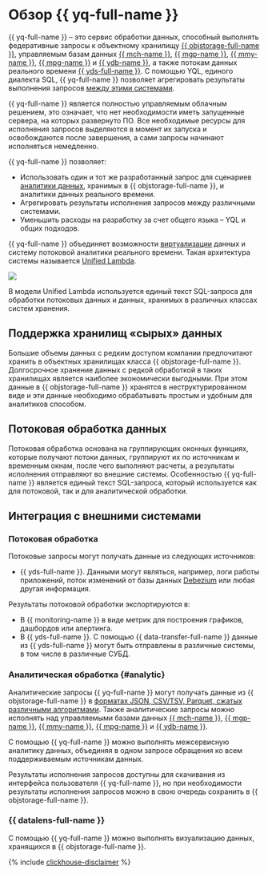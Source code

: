 # Обзор {{ yq-full-name }}

{{ yq-full-name }} – это сервис обработки данных, способный выполнять федеративные запросы к объектному хранилищу [{{ objstorage-full-name }}](../../storage/concepts/index.md), управляемым базам данных [{{ mch-name }}](https://yandex.cloud/ru/services/managed-clickhouse), [{{ mgp-name }}](https://yandex.cloud/ru/services/managed-greenplum), [{{ mmy-name }}](https://yandex.cloud/ru/services/managed-mysql), [{{ mpg-name }}](https://yandex.cloud/ru/services/managed-postgresql) и [{{ ydb-name }}](https://yandex.cloud/ru/services/ydb), а также потокам данных реального времени [{{ yds-full-name }}](../../data-streams/concepts/index.md). С помощью YQL, единого диалекта SQL, {{ yq-full-name }} позволяет агрегировать результаты выполнения запросов [между этими системами](../concepts/federated-processing.md).

{{ yq-full-name }} является полностью управляемым облачным решением, это означает, что нет необходимости иметь запущенные сервера, на которых развернуто ПО. Все необходимые ресурсы для исполнения запросов выделяются в момент их запуска и освобождаются после завершения, а сами запросы начинают исполняться немедленно.

{{ yq-full-name }} позволяет:

* Использовать один и тот же разработанный запрос для сценариев [аналитики данных](../../glossary/data-analytics.md), хранимых в {{ objstorage-full-name }}, и аналитики данных реального времени.
* Агрегировать результаты исполнения запросов между различными системами.
* Уменьшить расходы на разработку за счет общего языка – YQL и общих подходов.

{{ yq-full-name }} объединяет возможности [виртуализации](../../glossary/virtualization.md) данных и систему потоковой аналитики реального времени. Такая архитектура системы называется [Unified Lambda](../concepts/unified-processing.md).

![](../../_assets/query/unified-delta.png)

В модели Unified Lambda используется единый текст SQL-запроса для обработки потоковых данных и данных, хранимых в различных классах систем хранения.


## Поддержка хранилищ «сырых» данных

Большие объемы данных с редким доступом компании предпочитают хранить в объектных хранилищах класса {{ objstorage-full-name }}. Долгосрочное хранение данных с редкой обработкой в таких хранилищах является наиболее экономически выгодными. При этом данные в {{ objstorage-full-name }} хранятся в неструктурированном виде и эти данные необходимо обрабатывать простым и удобным для аналитиков способом.

## Потоковая обработка данных

Потоковая обработка основана на группирующих оконных функциях, которые получают потоки данных, группируют их по источникам и временным окнам, после чего выполняют расчеты, а результаты исполнения отправляют во внешние системы. Особенностью {{ yq-full-name }} является единый текст SQL-запроса, который используется как для потоковой, так и для аналитической обработки.

## Интеграция с внешними системами

### Потоковая обработка

Потоковые запросы могут получать данные из следующих источников:

* {{ yds-full-name }}. Данными могут являться, например, логи работы приложений, поток изменений от базы данных [Debezium](../tutorials/debezium.md) или любая другая информация.

Результаты потоковой обработки экспортируются в:

* В {{ monitoring-name }} в виде метрик для построения графиков, дашбордов или алертинга.
* В {{ yds-full-name }}. С помощью {{ data-transfer-full-name }} данные из {{ yds-full-name }} могут быть отправлены в различные системы, в том числе в различные СУБД.

### Аналитическая обработка {#analytic}

Аналитические запросы {{ yq-full-name }} могут получать данные из {{ objstorage-full-name }} в [форматах JSON, CSV/TSV, Parquet, сжатых различными алгоритмами](../sources-and-sinks/formats.md). Также аналитические запросы можно исполнять над управляемыми базами данных [{{ mch-name }}](https://yandex.cloud/ru/services/managed-clickhouse), [{{ mgp-name }}](https://yandex.cloud/ru/services/managed-greenplum), [{{ mmy-name }}](https://yandex.cloud/ru/services/managed-mysql), [{{ mpg-name }}](https://yandex.cloud/ru/services/managed-postgresql) и [{{ ydb-name }}](https://yandex.cloud/ru/services/ydb).

С помощью {{ yq-full-name }} можно выполнять межсервисную аналитику данных, объединяя в одном запросе обращения ко всем поддерживаемым источникам данных.

Результаты исполнения запросов доступны для скачивания из интерфейса пользователя {{ yq-full-name }}, но при необходимости результаты исполнения запросов можно в свою очередь сохранить в {{ objstorage-full-name }}.

### {{ datalens-full-name }}
С помощью {{ yq-full-name }} можно выполнять визуализацию данных, хранящихся в {{ objstorage-full-name }}.

{% include [clickhouse-disclaimer](../../_includes/clickhouse-disclaimer.md) %}
